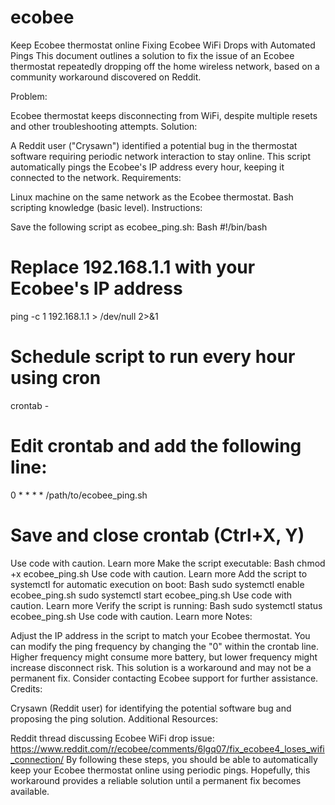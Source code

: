 # ecobee
Keep Ecobee thermostat online
Fixing Ecobee WiFi Drops with Automated Pings
This document outlines a solution to fix the issue of an Ecobee thermostat repeatedly dropping off the home wireless network, based on a community workaround discovered on Reddit.

Problem:

Ecobee thermostat keeps disconnecting from WiFi, despite multiple resets and other troubleshooting attempts.
Solution:

A Reddit user ("Crysawn") identified a potential bug in the thermostat software requiring periodic network interaction to stay online.
This script automatically pings the Ecobee's IP address every hour, keeping it connected to the network.
Requirements:

Linux machine on the same network as the Ecobee thermostat.
Bash scripting knowledge (basic level).
Instructions:

Save the following script as ecobee_ping.sh:
Bash
#!/bin/bash

# Replace 192.168.1.1 with your Ecobee's IP address
ping -c 1 192.168.1.1 > /dev/null 2>&1

# Schedule script to run every hour using cron
crontab -

# Edit crontab and add the following line:
0 * * * * /path/to/ecobee_ping.sh

# Save and close crontab (Ctrl+X, Y)
Use code with caution. Learn more
Make the script executable:
Bash
chmod +x ecobee_ping.sh
Use code with caution. Learn more
Add the script to systemctl for automatic execution on boot:
Bash
sudo systemctl enable ecobee_ping.sh
sudo systemctl start ecobee_ping.sh
Use code with caution. Learn more
Verify the script is running:
Bash
sudo systemctl status ecobee_ping.sh
Use code with caution. Learn more
Notes:

Adjust the IP address in the script to match your Ecobee thermostat.
You can modify the ping frequency by changing the "0" within the crontab line. Higher frequency might consume more battery, but lower frequency might increase disconnect risk.
This solution is a workaround and may not be a permanent fix. Consider contacting Ecobee support for further assistance.
Credits:

Crysawn (Reddit user) for identifying the potential software bug and proposing the ping solution.
Additional Resources:

Reddit thread discussing Ecobee WiFi drop issue: https://www.reddit.com/r/ecobee/comments/6lgq07/fix_ecobee4_loses_wifi_connection/
By following these steps, you should be able to automatically keep your Ecobee thermostat online using periodic pings. Hopefully, this workaround provides a reliable solution until a permanent fix becomes available.
